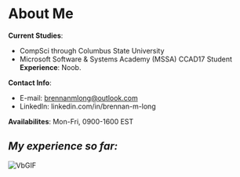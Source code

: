 # About Me
**Current Studies**: 
- CompSci through Columbus State University
- Microsoft Software & Systems Academy (MSSA) CCAD17 Student
**Experience**: Noob. 

**Contact Info**: 
- E-mail: brennanmlong@outlook.com
- LinkedIn: linkedin.com/in/brennan-m-long

**Availabilites**: Mon-Fri, 0900-1600 EST

## *My experience so far:*

![VbGIF](https://github.com/user-attachments/assets/794a8345-ff51-424b-896d-0dced65e7c61)

